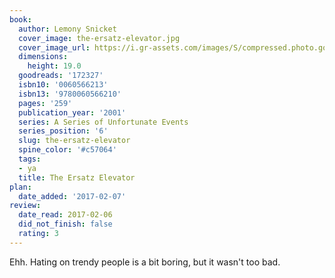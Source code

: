 ```yaml
---
book:
  author: Lemony Snicket
  cover_image: the-ersatz-elevator.jpg
  cover_image_url: https://i.gr-assets.com/images/S/compressed.photo.goodreads.com/books/1514267383l/172327._SX98_.jpg
  dimensions:
    height: 19.0
  goodreads: '172327'
  isbn10: '0060566213'
  isbn13: '9780060566210'
  pages: '259'
  publication_year: '2001'
  series: A Series of Unfortunate Events
  series_position: '6'
  slug: the-ersatz-elevator
  spine_color: '#c57064'
  tags:
  - ya
  title: The Ersatz Elevator
plan:
  date_added: '2017-02-07'
review:
  date_read: 2017-02-06
  did_not_finish: false
  rating: 3
---
```


Ehh. Hating on trendy people is a bit boring, but it wasn't too bad.
